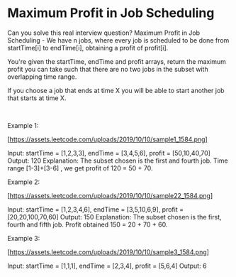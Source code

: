 # Maximum Profit in Job Scheduling

Can you solve this real interview question? Maximum Profit in Job Scheduling - We have n jobs, where every job is scheduled to be done from startTime[i] to endTime[i], obtaining a profit of profit[i].

You're given the startTime, endTime and profit arrays, return the maximum profit you can take such that there are no two jobs in the subset with overlapping time range.

If you choose a job that ends at time X you will be able to start another job that starts at time X.

 

Example 1:

[https://assets.leetcode.com/uploads/2019/10/10/sample1_1584.png]


Input: startTime = [1,2,3,3], endTime = [3,4,5,6], profit = [50,10,40,70]
Output: 120
Explanation: The subset chosen is the first and fourth job. 
Time range [1-3]+[3-6] , we get profit of 120 = 50 + 70.


Example 2:

[https://assets.leetcode.com/uploads/2019/10/10/sample22_1584.png]


Input: startTime = [1,2,3,4,6], endTime = [3,5,10,6,9], profit = [20,20,100,70,60]
Output: 150
Explanation: The subset chosen is the first, fourth and fifth job. 
Profit obtained 150 = 20 + 70 + 60.


Example 3:

[https://assets.leetcode.com/uploads/2019/10/10/sample3_1584.png]


Input: startTime = [1,1,1], endTime = [2,3,4], profit = [5,6,4]
Output: 6
